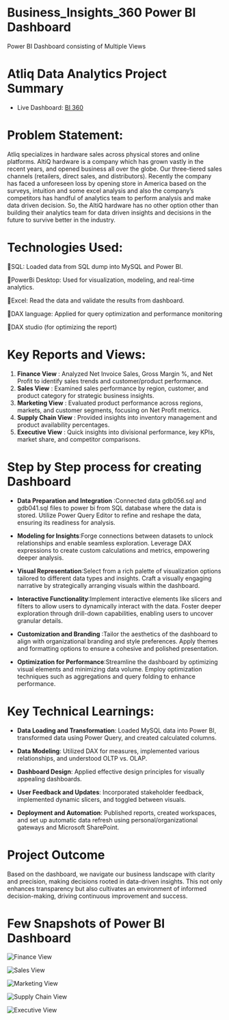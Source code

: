 # Business_Insights_360 Power BI Dashboard
Power BI Dashboard consisting of Multiple Views

# Atliq Data Analytics Project Summary
+ Live Dashboard: [BI 360](https://app.powerbi.com/view?r=eyJrIjoiZTRhNGI0OTItZDdiOC00NjliLWFkYTQtYzg4Yzg4MzI3NTdmIiwidCI6ImM2ZTU0OWIzLTVmNDUtNDAzMi1hYWU5LWQ0MjQ0ZGM1YjJjNCJ9)

# Problem Statement:
Atliq specializes in hardware sales across physical stores and online platforms. AltiQ hardware is a company which has grown vastly in the recent years, and opened business all over the globe. Our three-tiered sales channels (retailers, direct sales, and distributors). Recently the company has faced a unforeseen loss by opening store in America based on the surveys, intuition and some excel analysis and also the company’s competitors has handful of analytics team to perform analysis and make data driven decision. So, the AltiQ hardware has no other option other than building their analytics team for data driven insights and decisions in the future to survive better in the industry.

# Technologies Used:
📌SQL: Loaded data from SQL dump into MySQL and Power BI.

📌PowerBi Desktop: Used for visualization, modeling, and real-time analytics.

📌Excel: Read the data and validate the results from dashboard.

📌DAX language: Applied for query optimization and performance monitoring

📌DAX studio (for optimizing the report)

# Key Reports and Views:

1. **Finance View** : Analyzed Net Invoice Sales, Gross Margin %, and Net Profit to identify sales trends and customer/product performance. 
2. **Sales View** : Examined sales performance by region, customer, and product category for strategic business insights.
3. **Marketing View** : Evaluated product performance across regions, markets, and customer segments, focusing on Net Profit metrics.
4. **Supply Chain View** : Provided insights into inventory management and product availability percentages.
5. **Executive View** : Quick insights into divisional performance, key KPIs, market share, and competitor comparisons.

# Step by Step process for creating Dashboard

- **Data Preparation and Integration** :Connected data gdb056.sql and gdb041.sql files to power bi from SQL database where the data is stored. Utilize Power Query Editor to refine and reshape the data, ensuring its readiness for analysis.

+ **Modeling for Insights**:Forge connections between datasets to unlock relationships and enable seamless exploration. Leverage DAX expressions to create custom calculations and metrics, empowering deeper analysis.

- **Visual Representation**:Select from a rich palette of visualization options tailored to different data types and insights. Craft a visually engaging narrative by strategically arranging visuals within the dashboard.
 
+ **Interactive Functionality**:Implement interactive elements like slicers and filters to allow users to dynamically interact with the data. Foster deeper exploration through drill-down capabilities, enabling users to uncover granular details.

- **Customization and Branding** :Tailor the aesthetics of the dashboard to align with organizational branding and style preferences. Apply themes and formatting options to ensure a cohesive and polished presentation.

- **Optimization for Performance**:Streamline the dashboard by optimizing visual elements and minimizing data volume. Employ optimization techniques such as aggregations and query folding to enhance performance.


# Key Technical Learnings:

- **Data Loading and Transformation**: Loaded MySQL data into Power BI, transformed data using Power Query, and created calculated columns.

* **Data Modeling**: Utilized DAX for measures, implemented various relationships, and understood OLTP vs. OLAP.

+ **Dashboard Design**: Applied effective design principles for visually appealing dashboards.

* **User Feedback and Updates**: Incorporated stakeholder feedback, implemented dynamic slicers, and toggled between visuals.

- **Deployment and Automation**: Published reports, created workspaces, and set up automatic data refresh using personal/organizational gateways and Microsoft SharePoint.



# Project Outcome
Based on the dashboard, we navigate our business landscape with clarity and precision, making decisions rooted in data-driven insights. This not only enhances transparency but also cultivates an environment of informed decision-making, driving continuous improvement and success.


# Few Snapshots of Power BI Dashboard
![Finance View](https://github.com/singhsaurabh88/Business_Insights_360-Atliq-/assets/109754949/9c9e080d-eb49-4ca8-be16-3e0702ca2694)

![Sales View](https://github.com/singhsaurabh88/Business_Insights_360-Atliq-/assets/109754949/f01572b9-61cc-4277-b548-94dd494f16a6)

![Marketing View](https://github.com/singhsaurabh88/Business_Insights_360-Atliq-/assets/109754949/85dca753-73a3-4218-be61-3c419401abd1)

![Supply Chain View](https://github.com/singhsaurabh88/Business_Insights_360-Atliq-/assets/109754949/e5aae7ce-8b42-4eb3-a045-01ac0049697a)

![Executive View](https://github.com/singhsaurabh88/Business_Insights_360-Atliq-/assets/109754949/aec61888-e32f-43d8-b87a-d0404b4e3594)




